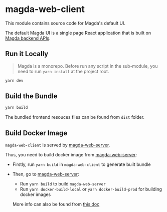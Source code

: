 # magda-web-client

This module contains source code for Magda's default UI.

The default Magda UI is a single page React application that is built on [Magda backend APIs](https://magda-io.github.io/api-docs/index.html).

## Run it Locally

> Magda is a monorepo. Before run any script in the sub-module, you need to run `yarn install` at the project root.

```bash
yarn dev
```

## Build the Bundle

```bash
yarn build
```

The bundled frontend resouces files can be found from `dist` folder.

## Build Docker Image

`magda-web-client` is served by [magda-web-server](../magda-web-server).

Thus, you need to build docker image from [magda-web-server](../magda-web-server):

- Firstly, run `yarn build` in `magda-web-client` to generate built bundle
- Then, go to [magda-web-server](../magda-web-server):

  - Run `yarn build` to build `magda-web-server`
  - Run `yarn docker-build-local` or `yarn docker-build-prod` for building docker images

  More info can also be found from [this doc](https://github.com/magda-io/magda/blob/master/docs/docs/building-and-running.md#build-local-docker-images)
